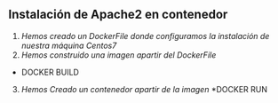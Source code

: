 ## Instalación de Apache2 en contenedor
1. _Hemos creado un DockerFile donde configuramos la instalación de nuestra máquina Centos7_
2. _Hemos construido una imagen apartir del DockerFile_
 * DOCKER BUILD
3. _Hemos Creado un contenedor apartir de la imagen_
  *DOCKER RUN

